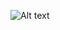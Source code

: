 ![Alt text](https://spotify-recently-played-readme.vercel.app/api?user=malaklovesunicorns&unique={true|1|on|yes})

